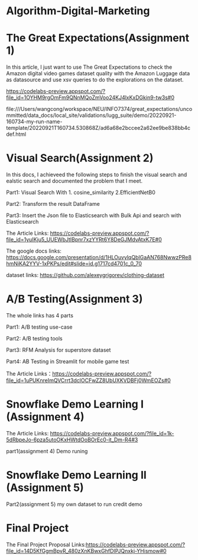 # Algorithm-Digital-Marketing



# The Great Expectations(Assignment 1)

In this article, I just want to use The Great Expectations to check the Amazon digital video games dataset quality with the Amazon Luggage data as datasource and use xsv queries to do the explorations on the dataset.

https://codelabs-preview.appspot.com/?file_id=1OYHM9rgOmFm9QNnMQoZmVoo24KJ4lxKxDGkin9-tw3s#0

file:///Users/wangcong/workspace/NEU/INFO7374/great_expectations/uncommitted/data_docs/local_site/validations/lugg_suite/demo/20220921-160734-my-run-name-template/20220921T160734.530868Z/ad6a68e2bccee2a62ee9be838bb4cdef.html



# Visual Search(Assignment 2)
In this docs, I achieveed the following steps to finish the visual search and ealstic search and documented the problem that I meet.

Part1:
Visual Search With 1. cosine_similarity 2.EfficientNetB0

Part2:
Transform the result DataFrame

Part3:
Insert the Json file to Elasticsearch with Bulk Api and search with Elasticsearch

The Article Links: https://codelabs-preview.appspot.com/?file_id=1yuIKju5_UUEWbJtIBpnr7xzYYRt6Y8DeGJMdvAtxK7E#0

The google docs links: https://docs.google.com/presentation/d/1HLOuvylqQbIGaAN768NwwzPRe8hmNiKA2YYV-1xPKPs/edit#slide=id.g1717cd4701c_0_70

dataset links: https://github.com/alexeygrigorev/clothing-dataset


# A/B Testing(Assignment 3)

The whole links has 4 parts

Part1:
A/B testing use-case

Part2:
A/B testing tools

Part3:
RFM Analysis for superstore dataset

Part4:
AB Testing in Streamlit for mobile game test

The Article Links：https://codelabs-preview.appspot.com/?file_id=1uPUKnreImQVCrrt3dclOCFwZZ8UbUXKVDBFj0WmEOZs#0

# Snowflake Demo Learning I (Assignment 4)

The Article Links: https://codelabs-preview.appspot.com/?file_id=1k-5dRbpeJo-6pza5utoOKxHWtdOoBOrEc0-it_Dm-R4#3

part1(assignment 4)
Demo runing

# Snowflake Demo Learning II  (Assignment 5)
Part2(assignment 5)
my own dataset to run credit demo

# Final Project

The Final Project Proposal Links:https://codelabs-preview.appspot.com/?file_id=14D5KfGgmBpvR_480zXnKBwxGhfDIPJQnxkj-YHismow#0
